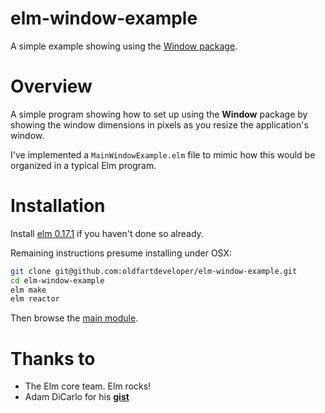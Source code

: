 # elm-window-example

A simple example showing using the
[Window package](http://package.elm-lang.org/packages/elm-lang/window/1.0.0/).

# Overview

A simple program showing how to set up using the **Window** package by
showing the window dimensions in pixels as you resize the application's
window.

I've implemented a `MainWindowExample.elm` file to mimic how this would be
organized in a typical Elm program.

# Installation

Install [elm 0.17.1](http://elm-lang.org/install) if you haven't done so already.

Remaining instructions presume installing under OSX:

``` bash
git clone git@github.com:oldfartdeveloper/elm-window-example.git
cd elm-window-example
elm make
elm reactor
```

Then browse the [main module](http://localhost:8000/MainWindowExample.elm).

# Thanks to

* The Elm core team. Elm rocks!
* Adam DiCarlo for his **[gist](https://gist.github.com/adamdicarlo/1e08c9b7aabd778f7b283cbbf6f4f052)**
